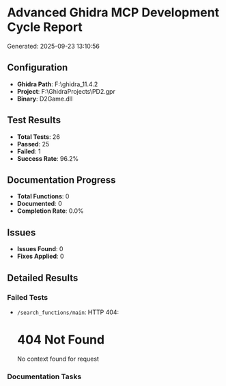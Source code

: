 # Advanced Ghidra MCP Development Cycle Report

Generated: 2025-09-23 13:10:56

## Configuration
- **Ghidra Path**: F:\ghidra_11.4.2
- **Project**: F:\GhidraProjects\PD2.gpr
- **Binary**: D2Game.dll

## Test Results
- **Total Tests**: 26
- **Passed**: 25
- **Failed**: 1
- **Success Rate**: 96.2%

## Documentation Progress
- **Total Functions**: 0
- **Documented**: 0
- **Completion Rate**: 0.0%

## Issues
- **Issues Found**: 0
- **Fixes Applied**: 0

## Detailed Results

### Failed Tests
- `/search_functions/main`: HTTP 404: <h1>404 Not Found</h1>No context found for request

### Documentation Tasks
